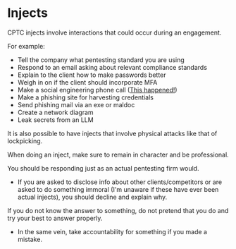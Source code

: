 # Injects

CPTC injects involve interactions that could occur during an engagement. 

For example:
* Tell the company what pentesting standard you are using
* Respond to an email asking about relevant compliance standards
* Explain to the client how to make passwords better
* Weigh in on if the client should incorporate MFA
* Make a social engineering phone call ([This happened!](https://www.youtube.com/watch?v=UmhzcebVkkM&ab_channel=GlobalCPTC))
* Make a phishing site for harvesting credentials
* Send phishing mail via an exe or maldoc
* Create a network diagram
* Leak secrets from an LLM

It is also possible to have injects that involve physical attacks like that of lockpicking.

When doing an inject, make sure to remain in character and be professional. 

You should be responding just as an actual pentesting firm would. 
* If you are asked to disclose info about other clients/competitors or are asked to do something immoral (I'm unaware if these have ever been actual injects), you should decline and explain why. 
 
If you do not know the answer to something, do not pretend that you do and try your best to answer properly.
* In the same vein, take accountability for something if you made a mistake. 
